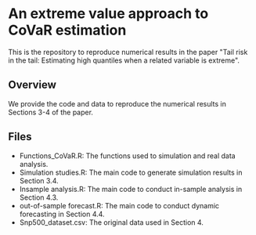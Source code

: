 # An extreme value approach to CoVaR estimation

This is the repository to reproduce numerical results in the paper "Tail risk in the tail: Estimating high quantiles when a related variable is extreme".

## Overview

We provide the code and data to reproduce the numerical results in Sections 3-4 of the paper.

## Files
- Functions_CoVaR.R: The functions used to simulation and real data analysis.
- Simulation studies.R: The main code to generate simulation results in Section 3.4.
- Insample analysis.R: The main code to conduct in-sample analysis in Section 4.3.
- out-of-sample forecast.R: The main code to conduct dynamic forecasting in Section 4.4.
- Snp500_dataset.csv: The original data used in Section 4.
